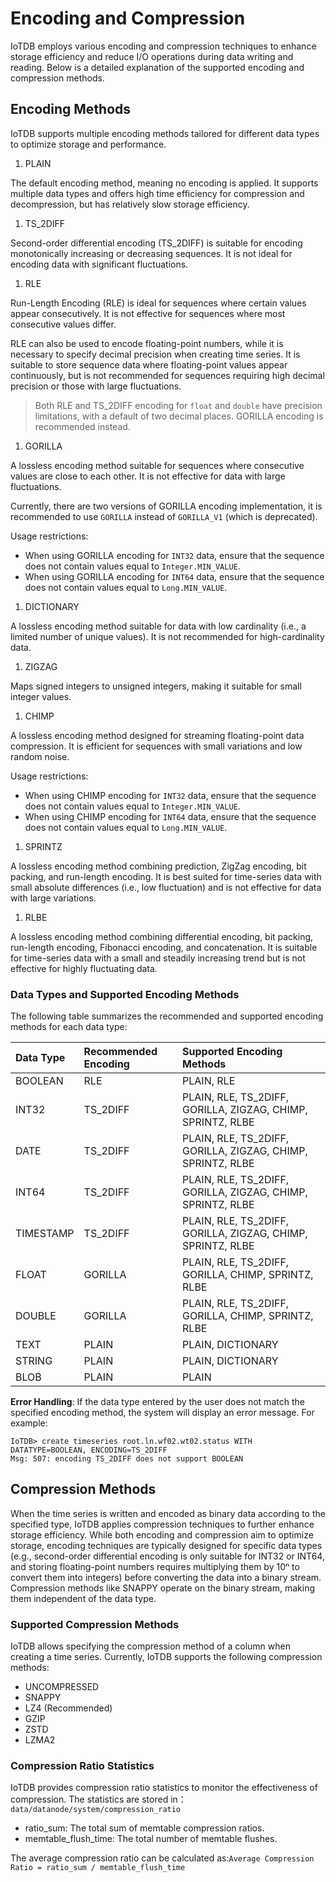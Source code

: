<!--

    Licensed to the Apache Software Foundation (ASF) under one
    or more contributor license agreements.  See the NOTICE file
    distributed with this work for additional information
    regarding copyright ownership.  The ASF licenses this file
    to you under the Apache License, Version 2.0 (the
    "License"); you may not use this file except in compliance
    with the License.  You may obtain a copy of the License at
    
        http://www.apache.org/licenses/LICENSE-2.0
    
    Unless required by applicable law or agreed to in writing,
    software distributed under the License is distributed on an
    "AS IS" BASIS, WITHOUT WARRANTIES OR CONDITIONS OF ANY
    KIND, either express or implied.  See the License for the
    specific language governing permissions and limitations
    under the License.

-->
# Encoding and Compression
IoTDB employs various encoding and compression techniques to enhance storage efficiency and reduce I/O operations during data writing and reading. Below is a detailed explanation of the supported encoding and compression methods.

## **Encoding Methods**

IoTDB supports multiple encoding methods tailored for different data types to optimize storage and performance.

1. PLAIN

The default encoding method, meaning no encoding is applied. It supports multiple data types and offers high time efficiency for compression and decompression, but has relatively slow storage efficiency.

1. TS_2DIFF

Second-order differential encoding (TS_2DIFF) is suitable for encoding monotonically increasing or decreasing sequences. It is not ideal for encoding data with significant fluctuations.

1. RLE

Run-Length Encoding (RLE) is ideal for sequences where certain values appear consecutively. It is not effective for sequences where most consecutive values differ.

RLE can also be used to encode floating-point numbers, while it is necessary to specify decimal precision when creating time series. It is suitable to store sequence data where floating-point values appear continuously, but is not recommended for sequences requiring high decimal precision or those with large fluctuations.

> Both RLE and TS_2DIFF encoding for `float` and `double` have precision limitations, with a default of two decimal places. GORILLA encoding is recommended instead.

1. GORILLA

A lossless encoding method suitable for sequences where consecutive values are close to each other. It is not effective for data with large fluctuations.

Currently, there are two versions of GORILLA encoding implementation, it is recommended to use `GORILLA` instead of `GORILLA_V1` (which is deprecated).

Usage restrictions:

- When using GORILLA encoding for `INT32` data, ensure that the sequence does not contain values equal to `Integer.MIN_VALUE`.
- When using GORILLA encoding for `INT64` data, ensure that the sequence does not contain values equal to `Long.MIN_VALUE`.

1. DICTIONARY

A lossless encoding method suitable for data with low cardinality (i.e., a limited number of unique values). It is not recommended for high-cardinality data.

1. ZIGZAG 

Maps signed integers to unsigned integers, making it suitable for small integer values.

1. CHIMP

A lossless encoding method designed for streaming floating-point data compression. It is efficient for sequences with small variations and low random noise.

Usage restrictions: 

- When using CHIMP encoding for `INT32` data, ensure that the sequence does not contain values equal to `Integer.MIN_VALUE`.
- When using CHIMP encoding for `INT64` data, ensure that the sequence does not contain values equal to `Long.MIN_VALUE`.

1. SPRINTZ

A lossless encoding method combining prediction, ZigZag encoding, bit packing, and run-length encoding. It is best suited for time-series data with small absolute differences (i.e., low fluctuation) and is not effective for data with large variations.

1. RLBE

A lossless encoding method combining differential encoding, bit packing, run-length encoding, Fibonacci encoding, and concatenation. It is suitable for time-series data with a small and steadily increasing trend but is not effective for highly fluctuating data.

### **Data Types and Supported Encoding Methods**

The following table summarizes the recommended and supported encoding methods for each data type:

| **Data Type** | **Recommended Encoding** | **Supported Encoding Methods**                              |
| :------------ | :----------------------- | :---------------------------------------------------------- |
| BOOLEAN       | RLE                      | PLAIN, RLE                                                  |
| INT32         | TS_2DIFF                 | PLAIN, RLE, TS_2DIFF, GORILLA, ZIGZAG, CHIMP, SPRINTZ, RLBE |
| DATE          | TS_2DIFF                 | PLAIN, RLE, TS_2DIFF, GORILLA, ZIGZAG, CHIMP, SPRINTZ, RLBE |
| INT64         | TS_2DIFF                 | PLAIN, RLE, TS_2DIFF, GORILLA, ZIGZAG, CHIMP, SPRINTZ, RLBE |
| TIMESTAMP     | TS_2DIFF                 | PLAIN, RLE, TS_2DIFF, GORILLA, ZIGZAG, CHIMP, SPRINTZ, RLBE |
| FLOAT         | GORILLA                  | PLAIN, RLE, TS_2DIFF, GORILLA, CHIMP, SPRINTZ, RLBE         |
| DOUBLE        | GORILLA                  | PLAIN, RLE, TS_2DIFF, GORILLA, CHIMP, SPRINTZ, RLBE         |
| TEXT          | PLAIN                    | PLAIN, DICTIONARY                                           |
| STRING        | PLAIN                    | PLAIN, DICTIONARY                                           |
| BLOB          | PLAIN                    | PLAIN                                                       |

**Error Handling**: If the data type entered by the user does not match the specified encoding method, the system will display an error message. For example:

```Plain
IoTDB> create timeseries root.ln.wf02.wt02.status WITH DATATYPE=BOOLEAN, ENCODING=TS_2DIFF
Msg: 507: encoding TS_2DIFF does not support BOOLEAN
```

## **Compression Methods**

When the time series is written and encoded as binary data according to the specified type, IoTDB applies compression techniques to further enhance storage efficiency. While both encoding and compression aim to optimize storage, encoding techniques are typically designed for specific data types (e.g., second-order differential encoding is only suitable for INT32 or INT64, and storing floating-point numbers requires multiplying them by 10ⁿ to convert them into integers) before converting the data into a binary stream. Compression methods like SNAPPY operate on the binary stream, making them independent of the data type.

### **Supported Compression Methods**

IoTDB allows specifying the compression method of a column when creating a time series. Currently, IoTDB supports the following compression methods:

- UNCOMPRESSED
- SNAPPY
- LZ4 (Recommended)
- GZIP
- ZSTD
- LZMA2

### **Compression Ratio Statistics**

IoTDB provides compression ratio statistics to monitor the effectiveness of compression. The statistics are stored in：`data/datanode/system/compression_ratio`

- ratio_sum: The total sum of memtable compression ratios.
- memtable_flush_time: The total number of memtable flushes.

The average compression ratio can be calculated as:`Average Compression Ratio = ratio_sum / memtable_flush_time`